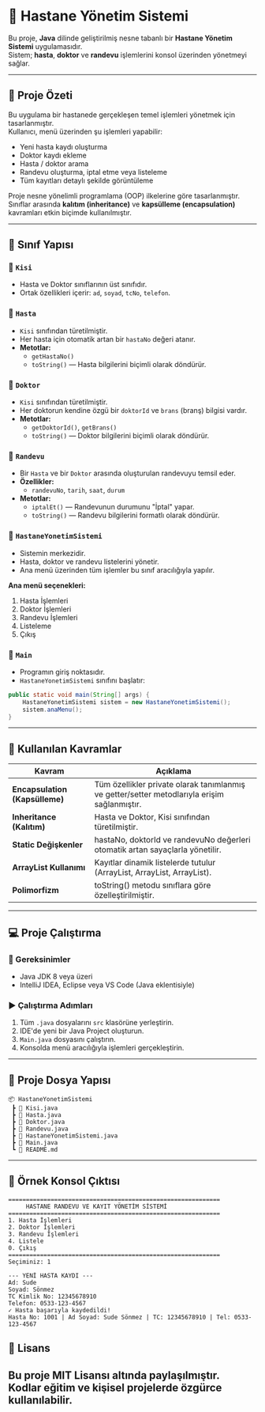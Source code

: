 # 🏥 Hastane Yönetim Sistemi

Bu proje, **Java** dilinde geliştirilmiş nesne tabanlı bir **Hastane Yönetim Sistemi** uygulamasıdır.  
Sistem; **hasta**, **doktor** ve **randevu** işlemlerini konsol üzerinden yönetmeyi sağlar.

---

## 🚀 Proje Özeti

Bu uygulama bir hastanede gerçekleşen temel işlemleri yönetmek için tasarlanmıştır.  
Kullanıcı, menü üzerinden şu işlemleri yapabilir:

- Yeni hasta kaydı oluşturma  
- Doktor kaydı ekleme  
- Hasta / doktor arama  
- Randevu oluşturma, iptal etme veya listeleme  
- Tüm kayıtları detaylı şekilde görüntüleme  

Proje nesne yönelimli programlama (OOP) ilkelerine göre tasarlanmıştır.  
Sınıflar arasında **kalıtım (inheritance)** ve **kapsülleme (encapsulation)** kavramları etkin biçimde kullanılmıştır.

---

## 🧩 Sınıf Yapısı

### 🔹 `Kisi`
- Hasta ve Doktor sınıflarının üst sınıfıdır.  
- Ortak özellikleri içerir: `ad`, `soyad`, `tcNo`, `telefon`.

### 🔹 `Hasta`
- `Kisi` sınıfından türetilmiştir.  
- Her hasta için otomatik artan bir `hastaNo` değeri atanır.  
- **Metotlar:**
  - `getHastaNo()`
  - `toString()` — Hasta bilgilerini biçimli olarak döndürür.

### 🔹 `Doktor`
- `Kisi` sınıfından türetilmiştir.  
- Her doktorun kendine özgü bir `doktorId` ve `brans` (branş) bilgisi vardır.  
- **Metotlar:**
  - `getDoktorId()`, `getBrans()`
  - `toString()` — Doktor bilgilerini biçimli olarak döndürür.

### 🔹 `Randevu`
- Bir `Hasta` ve bir `Doktor` arasında oluşturulan randevuyu temsil eder.  
- **Özellikler:**
  - `randevuNo`, `tarih`, `saat`, `durum`  
- **Metotlar:**
  - `iptalEt()` — Randevunun durumunu "İptal" yapar.  
  - `toString()` — Randevu bilgilerini formatlı olarak döndürür.

### 🔹 `HastaneYonetimSistemi`
- Sistemin merkezidir.  
- Hasta, doktor ve randevu listelerini yönetir.  
- Ana menü üzerinden tüm işlemler bu sınıf aracılığıyla yapılır.

**Ana menü seçenekleri:**
1. Hasta İşlemleri
2. Doktor İşlemleri
3. Randevu İşlemleri
4. Listeleme
0. Çıkış

### 🔹 `Main`
- Programın giriş noktasıdır.  
- `HastaneYonetimSistemi` sınıfını başlatır:

```java
public static void main(String[] args) {
    HastaneYonetimSistemi sistem = new HastaneYonetimSistemi();
    sistem.anaMenu();
}
```

---

## 🧠 Kullanılan Kavramlar

| Kavram | Açıklama |
|--------|----------|
| **Encapsulation (Kapsülleme)** | Tüm özellikler private olarak tanımlanmış ve getter/setter metodlarıyla erişim sağlanmıştır. |
| **Inheritance (Kalıtım)** | Hasta ve Doktor, Kisi sınıfından türetilmiştir. |
| **Static Değişkenler** | hastaNo, doktorId ve randevuNo değerleri otomatik artan sayaçlarla yönetilir. |
| **ArrayList Kullanımı** | Kayıtlar dinamik listelerde tutulur (ArrayList<Hasta>, ArrayList<Doktor>, ArrayList<Randevu>). |
| **Polimorfizm** | toString() metodu sınıflara göre özelleştirilmiştir. |

---

## 💻 Proje Çalıştırma

### 🔧 Gereksinimler
- Java JDK 8 veya üzeri
- IntelliJ IDEA, Eclipse veya VS Code (Java eklentisiyle)

### ▶️ Çalıştırma Adımları
1. Tüm `.java` dosyalarını `src` klasörüne yerleştirin.
2. IDE'de yeni bir Java Project oluşturun.
3. `Main.java` dosyasını çalıştırın.
4. Konsolda menü aracılığıyla işlemleri gerçekleştirin.

---

## 📂 Proje Dosya Yapısı

```
📦 HastaneYonetimSistemi
 ┣ 📜 Kisi.java
 ┣ 📜 Hasta.java
 ┣ 📜 Doktor.java
 ┣ 📜 Randevu.java
 ┣ 📜 HastaneYonetimSistemi.java
 ┣ 📜 Main.java
 ┗ 📄 README.md
```

---

## 🧪 Örnek Konsol Çıktısı

```
============================================================
     HASTANE RANDEVU VE KAYIT YÖNETİM SİSTEMİ
============================================================
1. Hasta İşlemleri
2. Doktor İşlemleri
3. Randevu İşlemleri
4. Listele
0. Çıkış
============================================================
Seçiminiz: 1

--- YENİ HASTA KAYDI ---
Ad: Sude
Soyad: Sönmez
TC Kimlik No: 12345678910
Telefon: 0533-123-4567
✓ Hasta başarıyla kaydedildi!
Hasta No: 1001 | Ad Soyad: Sude Sönmez | TC: 12345678910 | Tel: 0533-123-4567
```

## 📜 Lisans

Bu proje **MIT Lisansı** altında paylaşılmıştır.  
Kodlar eğitim ve kişisel projelerde özgürce kullanılabilir.
------
